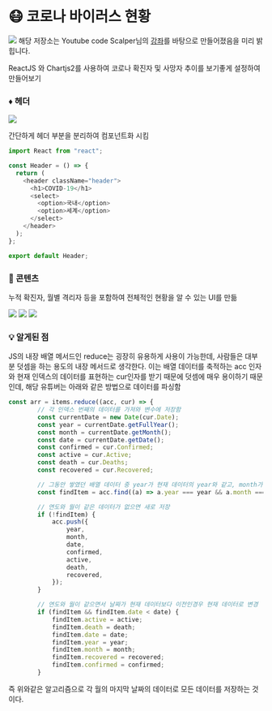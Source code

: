 # :mask: 코로나 바이러스 현황

<img src="https://yt3.ggpht.com/ytc/AKedOLTdyKcjkkPdb3OfdJ_Esptm4Ry_gWSpqflRqWHa=s88-c-k-c0x00ffffff-no-rj"> 해당 저장소는 Youtube code Scalper님의 <a href="https://www.youtube.com/watch?v=DtLhiMxgsm0">강좌</a>를 바탕으로 만들어졌음을 미리 밝힙니다.

ReactJS 와 Chartjs2를 사용하여 코로나 확진자 및 사망자 추이를 보기좋게 설정하여 만들어보기

### :diamonds: 헤더

<img src="covid-19\gitImages\Header.PNG">

간단하게 헤더 부분을 분리하여 컴포넌트화 시킴

```javascript
import React from "react";

const Header = () => {
  return (
    <header className="header">
      <h1>COVID-19</h1>
      <select>
        <option>국내</option>
        <option>세계</option>
      </select>
    </header>
  );
};

export default Header;
```

### :wrench: 콘텐츠

누적 확진자, 월별 격리자 등을 포함하여 전체적인 현황을 알 수 있는 UI를 만듦

<img src="covid-19\gitImages\InCountry.PNG" />
<img src="covid-19\gitImages\Monty.PNG">
<img src="covid-19\gitImages\All.PNG">

### :bulb: 알게된 점

JS의 내장 배열 메서드인 reduce는 굉장히 유용하게 사용이 가능한데, 사람들은 대부분 덧셈을 하는 용도의 내장 메서드로 생각한다. 이는 배열 데이터를 축적하는 acc 인자와 현재 인덱스의 데이터를 표현하는 cur인자를 받기 때문에 덧셈에 매우 용이하기 때문인데, 해당 유튜버는 아래와 같은 방법으로 데이터를 파싱함

```javascript
const arr = items.reduce((acc, cur) => {
        // 각 인덱스 번째의 데이터를 가져와 변수에 저장함
        const currentDate = new Date(cur.Date);
        const year = currentDate.getFullYear();
        const month = currentDate.getMonth();
        const date = currentDate.getDate();
        const confirmed = cur.Confirmed;
        const active = cur.Active;
        const death = cur.Deaths;
        const recovered = cur.Recovered;

        // 그동안 쌓였던 배열 데이터 중 year가 현재 데이터의 year와 같고, month가 현재 데이터의 month와 같은 아이템
        const findItem = acc.find((a) => a.year === year && a.month === month);

        // 연도와 월이 같은 데이터가 없으면 새로 저장
        if (!findItem) {
            acc.push({
                year,
                month,
                date,
                confirmed,
                active,
                death,
                recovered,
            });
        }

        // 연도와 월이 같으면서 날짜가 현재 데이터보다 이전인경우 현재 데이터로 변경
        if (findItem && findItem.date < date) {
            findItem.active = active;
            findItem.death = death;
            findItem.date = date;
            findItem.year = year;
            findItem.month = month;
            findItem.recovered = recovered;
            findItem.confirmed = confirmed;
        }
```

즉 위와같은 알고리즘으로 각 월의 마지막 날짜의 데이터로 모든 데이터를 저장하는 것이다.
